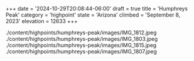 +++
date = '2024-10-29T20:08:44-06:00'
draft = true
title = 'Humphreys Peak'
category = 'highpoint'
state = 'Arizona'
climbed = 'September 8, 2023'
elevation = 12633
+++

./content/highpoints/humphreys-peak/images/IMG_1812.jpeg
./content/highpoints/humphreys-peak/images/IMG_1803.jpeg
./content/highpoints/humphreys-peak/images/IMG_1815.jpeg
./content/highpoints/humphreys-peak/images/IMG_1807.jpeg
